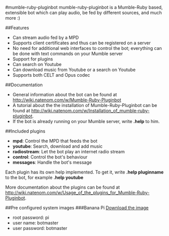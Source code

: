 #mumble-ruby-pluginbot
mumble-ruby-pluginbot is a Mumble-Ruby based, extensible bot which can play audio, be fed by different sources, and much more :)

##Features
- Can stream audio fed by a MPD
- Supports client certificates and thus can be registered on a server
- No need for additional web interfaces to control the bot; everything can be done with text commands on your Mumble server
- Support for plugins
- Can search on Youtube
- Can download music from Youtube or a search on Youtube
- Supports both CELT and Opus codec

##Documentation
* General information about the bot can be found at http://wiki.natenom.com/w/Mumble-Ruby-Pluginbot
* A tutorial about the the installation of Mumble-Ruby-Pluginbot can be found at http://wiki.natenom.com/w/Installation_of_mumble-ruby-pluginbot.
* If the bot is already running on your Mumble server, write **.help** to him.

##Included plugins
- **mpd**: Control the MPD that feeds the bot
- **youtube**: Search, download and add music
- **radiostream**: Let the bot play an internet radio stream
- **control**: Control the bot's behaviour
- **messages**: Handle the bot's message

Each plugin has its own help implemented. To get it, write **.help pluginname** to the bot, for example **.help youtube**

More documentation about the plugins can be found at http://wiki.natenom.com/w/Usage_of_the_plugins_for_Mumble-Ruby-Pluginbot.

##Pre configured system images
###Banana Pi
[Download the image](http://soa.chickenkiller.com/daten/dafoxia_BananaPiPluginbot.zip)

- root password: pi
- user name:  botmaster
- user password: botmaster

